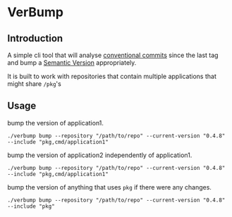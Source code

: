 # VerBump

## Introduction

A simple cli tool that will analyse [conventional commits](https://www.conventionalcommits.org/en/v1.0.0/#summary) since the last tag and bump a [Semantic Version](https://semver.org/) appropriately.

It is built to work with repositories that contain multiple applications that might share `/pkg`'s

## Usage

bump the version of application1.
```
./verbump bump --repository "/path/to/repo" --current-version "0.4.8" --include "pkg,cmd/application1"
```

bump the version of application2 independently of application1.
```
./verbump bump --repository "/path/to/repo" --current-version "0.4.8" --include "pkg,cmd/application1"
```

bump the version of anything that uses `pkg` if there were any changes.
```
./verbump bump --repository "/path/to/repo" --current-version "0.4.8" --include "pkg"
```